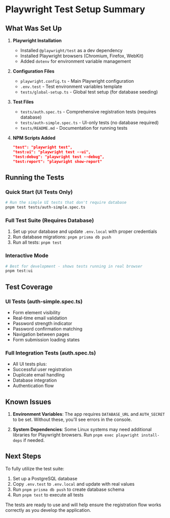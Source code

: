 # Playwright Test Setup Summary

## What Was Set Up

1. **Playwright Installation**

   - Installed `@playwright/test` as a dev dependency
   - Installed Playwright browsers (Chromium, Firefox, WebKit)
   - Added `dotenv` for environment variable management

2. **Configuration Files**

   - `playwright.config.ts` - Main Playwright configuration
   - `.env.test` - Test environment variables template
   - `tests/global-setup.ts` - Global test setup (for database seeding)

3. **Test Files**

   - `tests/auth.spec.ts` - Comprehensive registration tests (requires database)
   - `tests/auth-simple.spec.ts` - UI-only tests (no database required)
   - `tests/README.md` - Documentation for running tests

4. **NPM Scripts Added**
   ```json
   "test": "playwright test",
   "test:ui": "playwright test --ui",
   "test:debug": "playwright test --debug",
   "test:report": "playwright show-report"
   ```

## Running the Tests

### Quick Start (UI Tests Only)

```bash
# Run the simple UI tests that don't require database
pnpm test tests/auth-simple.spec.ts
```

### Full Test Suite (Requires Database)

1. Set up your database and update `.env.local` with proper credentials
2. Run database migrations: `pnpm prisma db push`
3. Run all tests: `pnpm test`

### Interactive Mode

```bash
# Best for development - shows tests running in real browser
pnpm test:ui
```

## Test Coverage

### UI Tests (auth-simple.spec.ts)

- Form element visibility
- Real-time email validation
- Password strength indicator
- Password confirmation matching
- Navigation between pages
- Form submission loading states

### Full Integration Tests (auth.spec.ts)

- All UI tests plus:
- Successful user registration
- Duplicate email handling
- Database integration
- Authentication flow

## Known Issues

1. **Environment Variables**: The app requires `DATABASE_URL` and `AUTH_SECRET` to be set. Without these, you'll see errors in the console.

2. **System Dependencies**: Some Linux systems may need additional libraries for Playwright browsers. Run `pnpm exec playwright install-deps` if needed.

## Next Steps

To fully utilize the test suite:

1. Set up a PostgreSQL database
2. Copy `.env.test` to `.env.local` and update with real values
3. Run `pnpm prisma db push` to create database schema
4. Run `pnpm test` to execute all tests

The tests are ready to use and will help ensure the registration flow works correctly as you develop the application.
